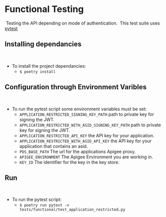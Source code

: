 # Functional Testing
​
Testing the API depending on mode of authentication.
​
This test suite uses [pytest](https://docs.pytest.org/en/stable/)
​
## Installing dependancies
​
* To install the project dependancies:  
  * ```$ poetry install```
​
## Configuration through Environment Varibles
​
* To run the pytest script some environment variables must be set:
  - ```APPLICATION_RESTRICTED_SIGNING_KEY_PATH``` path to private key for signing the JWT.
  - ```APPLICATION_RESTRICTED_WITH_ASID_SIGNING_KEY_PATH``` path to private key for signing the JWT.
  - ```APPLICATION_RESTRICTED_API_KEY``` the API key for your application.
  - ```APPLICATION_RESTRICTED_WITH_ASID_API_KEY``` the API key for your application that contains an asid.
  - ```PDS_BASE_PATH``` The url for the applications Apigee proxy.
  - ```APIGEE_ENVIRONMENT``` The Apigee Environment you are working in.
  - ```KEY_ID``` The identifier for the key in the key store.
​
## Run
​
* To run the pytest script:
  * ```$ poetry run pytest -v tests/functional/test_application_restricted.py```
